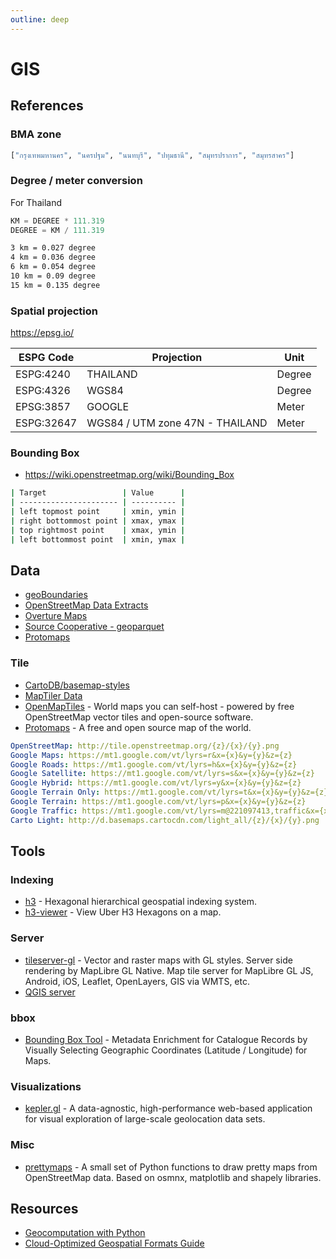 ```yaml
---
outline: deep
---
```


# GIS

## References

### BMA zone

```python
["กรุงเทพมหานคร", "นครปฐม", "นนทบุรี", "ปทุมธานี", "สมุทรปราการ", "สมุทรสาคร"]
```

### Degree / meter conversion

For Thailand

```python
KM = DEGREE * 111.319
DEGREE = KM / 111.319
```

```bash
3 km = 0.027 degree
4 km = 0.036 degree
6 km = 0.054 degree
10 km = 0.09 degree
15 km = 0.135 degree
```

### Spatial projection

<https://epsg.io/>

| ESPG Code  | Projection                      | Unit   |
| ---------- | ------------------------------- | ------ |
| ESPG:4240  | THAILAND                        | Degree |
| ESPG:4326  | WGS84                           | Degree |
| EPSG:3857  | GOOGLE                          | Meter  |
| ESPG:32647 | WGS84 / UTM zone 47N - THAILAND | Meter  |

### Bounding Box

- <https://wiki.openstreetmap.org/wiki/Bounding_Box>

```bash
| Target                 | Value      |
| ---------------------- | ---------- |
| left topmost point     | xmin, ymin |
| right bottommost point | xmax, ymax |
| top rightmost point    | xmax, ymin |
| left bottommost point  | xmin, ymax |
```

## Data

- [geoBoundaries](https://www.geoboundaries.org/)
- [OpenStreetMap Data Extracts](http://download.geofabrik.de/index.html)
- [Overture Maps](https://overturemaps.org/)
- [Source Cooperative - geoparquet](https://beta.source.coop/repositories/?tags=geoparquet)
- [Protomaps](https://protomaps.com/)

### Tile

- [CartoDB/basemap-styles](https://github.com/CartoDB/basemap-styles)
- [MapTiler Data](https://data.maptiler.com/downloads/planet/)
- [OpenMapTiles](https://openmaptiles.org/) - World maps you can self-host - powered by free OpenStreetMap vector tiles and open-source software.
- [Protomaps](https://protomaps.com/) - A free and open source map of the world.

```yaml
OpenStreetMap: http://tile.openstreetmap.org/{z}/{x}/{y}.png
Google Maps: https://mt1.google.com/vt/lyrs=r&x={x}&y={y}&z={z}
Google Roads: https://mt1.google.com/vt/lyrs=h&x={x}&y={y}&z={z}
Google Satellite: https://mt1.google.com/vt/lyrs=s&x={x}&y={y}&z={z}
Google Hybrid: https://mt1.google.com/vt/lyrs=y&x={x}&y={y}&z={z}
Google Terrain Only: https://mt1.google.com/vt/lyrs=t&x={x}&y={y}&z={z}
Google Terrain: https://mt1.google.com/vt/lyrs=p&x={x}&y={y}&z={z}
Google Traffic: https://mt1.google.com/vt/lyrs=m@221097413,traffic&x={x}&y={y}&z={z}
Carto Light: http://d.basemaps.cartocdn.com/light_all/{z}/{x}/{y}.png
```

## Tools

### Indexing

- [h3](https://github.com/uber/h3) - Hexagonal hierarchical geospatial indexing system.
- [h3-viewer](https://github.com/clupasq/h3-viewer) - View Uber H3 Hexagons on a map.

### Server

- [tileserver-gl](https://github.com/maptiler/tileserver-gl) - Vector and raster maps with GL styles. Server side rendering by MapLibre GL Native. Map tile server for MapLibre GL JS, Android, iOS, Leaflet, OpenLayers, GIS via WMTS, etc.
- [QGIS server](https://docs.qgis.org/3.28/en/docs/server_manual/index.html)

### bbox

- [Bounding Box Tool](https://boundingbox.klokantech.com/) - Metadata Enrichment for Catalogue Records by Visually Selecting Geographic Coordinates (Latitude / Longitude) for Maps.

### Visualizations

- [kepler.gl](https://kepler.gl/demo) - A data-agnostic, high-performance web-based application for visual exploration of large-scale geolocation data sets.

### Misc

- [prettymaps](https://github.com/marceloprates/prettymaps) - A small set of Python functions to draw pretty maps from OpenStreetMap data. Based on osmnx, matplotlib and shapely libraries.

## Resources

- [Geocomputation with Python](https://py.geocompx.org/)
- [Cloud-Optimized Geospatial Formats Guide](https://guide.cloudnativegeo.org)
